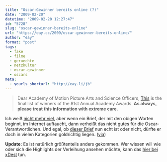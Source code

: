 ```yaml
---
title: "Oscar-Gewinner bereits online (?)"
date: "2009-02-20"
datetime: "2009-02-20 12:27:47"
id: "5728"
slug: "oscar-gewinner-bereits-online"
url: "https://eay.cc/2009/oscar-gewinner-bereits-online/"
author: "eay"
format: "post"
tags:
  - fake
  - filme
  - geruechte
  - netzkultur
  - oscar-gewinner
  - oscars
meta:
  - yourls_shorturl: "http://eay.li/jb"
---
```


> Dear Academy of Motion Picture Arts and Science Officers, [This](http://img3.imageshack.us/img3/4782/1235075752496jc8.png) is the final list of winners of the 81st Annual Academy Awards. **As always, please treat this information with extreme care.**

Ich weiß [nicht mehr viel](http://twitter.com/Eay/status/1230153110), aber wenn ein Brief, der mit den obigen Worten beginnt, im Internet auftaucht, dann verheißt das nicht gutes für die Oscar-Verantwortlichen. Und egal, ob [dieser Brief](http://img3.imageshack.us/img3/4782/1235075752496jc8.png) nun echt ist oder nicht, dürfte er doch in vielen Kategorien goldrichtig liegen. ([via](http://twitter.com/DerAlbert/status/1230116540))

**Update:** Es ist natürlich größtenteils anders gekommen. Wer wissen will wie oder sich die Highlights der Verleihung ansehen möchte, kann das [hier bei xDest](http://xdest.com/s9y/index.php?/archives/518-Oscars-2009.html) tun.
